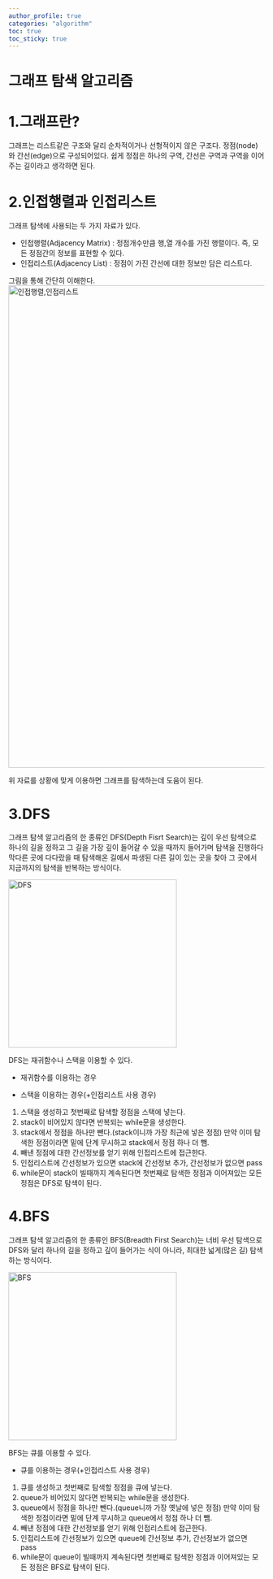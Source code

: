 ```yaml
---
author_profile: true
categories: "algorithm"
toc: true
toc_sticky: true
---
```

# 그래프 탐색 알고리즘
# 1.그래프란?
그래프는 리스트같은 구조와 달리 순차적이거나 선형적이지 않은 구조다. 정점(node)와 간선(edge)으로 구성되어있다. 쉽게 정점은 하나의 구역, 간선은 구역과 구역을 이어주는 길이라고 생각하면 된다.

# 2.인접행렬과 인접리스트
그래프 탐색에 사용되는 두 가지 자료가 있다.
- 인접행렬(Adjacency Matrix) : 정점개수만큼 행,열 개수를 가진 행렬이다. 즉, 모든 정점간의 정보를 표현할 수 있다.
- 인접리스트(Adjacency List) : 정점이 가진 간선에 대한 정보만 담은 리스트다.           

그림을 통해 간단히 이해한다.
<img width="950" alt="인접행렬,인접리스트" src="https://user-images.githubusercontent.com/96512568/174435279-3953b01e-f352-4d9c-89c9-bc691265d581.png">

위 자료를 상황에 맞게 이용하면 그래프를 탐색하는데 도움이 된다.


# 3.DFS
그래프 탐색 알고리즘의 한 종류인 DFS(Depth Fisrt Search)는 깊이 우선 탐색으로 하나의 길을 정하고 그 길을 가장 깊이 들어갈 수 있을 때까지 들어가며 탐색을 진행하다 막다른 곳에 다다랐을 때 탐색해온 길에서 파생된 다른 길이 있는 곳을 찾아 그 곳에서 지금까지의 탐색을 반복하는 방식이다.

<img width="331" alt="DFS" src="https://user-images.githubusercontent.com/96512568/174426361-7226d4aa-3db7-43cf-9a63-24ea46a0def8.png">

DFS는 재귀함수나 스택을 이용할 수 있다.         
- 재귀함수를 이용하는 경우        



- 스택을 이용하는 경우(+인접리스트 사용 경우)          
1. 스택을 생성하고 첫번째로 탐색할 정점을 스택에 넣는다.
2. stack이 비어있지 않다면 반복되는 while문을 생성한다.
3. stack에서 정점을 하나만 뺀다.(stack이니까 가장 최근에 넣은 정점) 만약 이미 탐색한 정점이라면 밑에 단계 무시하고 stack에서 정점 하나 더 뺌.
4. 빼낸 정점에 대한 간선정보를 얻기 위해 인접리스트에 접근한다.
5. 인접리스트에 간선정보가 있으면 stack에 간선정보 추가, 간선정보가 없으면 pass
6. while문이 stack이 빌때까지 계속된다면 첫번째로 탐색한 정점과 이어져있는 모든 정점은 DFS로 탐색이 된다.


# 4.BFS
그래프 탐색 알고리즘의 한 종류인 BFS(Breadth First Search)는 너비 우선 탐색으로 DFS와 달리 하나의 길을 정하고 깊이 들어가는 식이 아니라, 최대한 넓게(많은 길) 탐색하는 방식이다.

<img width="331" alt="BFS" src="https://user-images.githubusercontent.com/96512568/174426365-5dff8845-df20-4957-aa59-000eecc4c621.png">

BFS는 큐를 이용할 수 있다.       
- 큐를 이용하는 경우(+인접리스트 사용 경우)             
1. 큐를 생성하고 첫번째로 탐색할 정점을 큐에 넣는다.
2. queue가 비어있지 않다면 반복되는 while문을 생성한다.
3. queue에서 정점을 하나만 뺀다.(queue니까 가장 옛날에 넣은 정점) 만약 이미 탐색한 정점이라면 밑에 단계 무시하고 queue에서 정점 하나 더 뺌.
4. 빼낸 정점에 대한 간선정보를 얻기 위해 인접리스트에 접근한다.
5. 인접리스트에 간선정보가 있으면 queue에 간선정보 추가, 간선정보가 없으면 pass
6. while문이 queue이 빌때까지 계속된다면 첫번째로 탐색한 정점과 이어져있는 모든 정점은 BFS로 탐색이 된다.